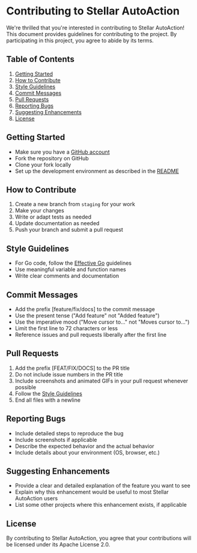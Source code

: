 # Contributing to Stellar AutoAction

We're thrilled that you're interested in contributing to Stellar AutoAction! This document provides guidelines for contributing to the project. By participating in this project, you agree to abide by its terms.

## Table of Contents

1. [Getting Started](#getting-started)
2. [How to Contribute](#how-to-contribute)
3. [Style Guidelines](#style-guidelines)
4. [Commit Messages](#commit-messages)
5. [Pull Requests](#pull-requests)
6. [Reporting Bugs](#reporting-bugs)
7. [Suggesting Enhancements](#suggesting-enhancements)
8. [License](#license)

## Getting Started

- Make sure you have a [GitHub account](https://github.com/signup/free)
- Fork the repository on GitHub
- Clone your fork locally
- Set up the development environment as described in the [README](README.md)

## How to Contribute

1. Create a new branch from `staging` for your work
2. Make your changes
3. Write or adapt tests as needed
4. Update documentation as needed
5. Push your branch and submit a pull request

## Style Guidelines

- For Go code, follow the [Effective Go](https://golang.org/doc/effective_go.html) guidelines
- Use meaningful variable and function names
- Write clear comments and documentation

## Commit Messages

- Add the prefix [feature/fix/docs] to the commit message
- Use the present tense ("Add feature" not "Added feature")
- Use the imperative mood ("Move cursor to..." not "Moves cursor to...")
- Limit the first line to 72 characters or less
- Reference issues and pull requests liberally after the first line

## Pull Requests

1. Add the prefix [FEAT/FIX/DOCS] to the PR title
2. Do not include issue numbers in the PR title
3. Include screenshots and animated GIFs in your pull request whenever possible
4. Follow the [Style Guidelines](#style-guidelines)
5. End all files with a newline

## Reporting Bugs

- Include detailed steps to reproduce the bug
- Include screenshots if applicable
- Describe the expected behavior and the actual behavior
- Include details about your environment (OS, browser, etc.)

## Suggesting Enhancements

- Provide a clear and detailed explanation of the feature you want to see
- Explain why this enhancement would be useful to most Stellar AutoAction users
- List some other projects where this enhancement exists, if applicable

## License

By contributing to Stellar AutoAction, you agree that your contributions will be licensed under its Apache License 2.0.
